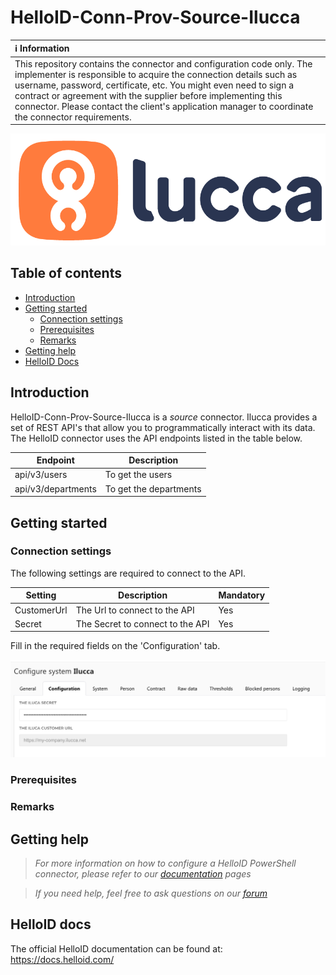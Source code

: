 
# HelloID-Conn-Prov-Source-Ilucca


| :information_source: Information |
|:---------------------------|
| This repository contains the connector and configuration code only. The implementer is responsible to acquire the connection details such as username, password, certificate, etc. You might even need to sign a contract or agreement with the supplier before implementing this connector. Please contact the client's application manager to coordinate the connector requirements. |

<p align="center">
  <img src="assets/lucca.png">
</p>

## Table of contents

- [Introduction](#Introduction)
- [Getting started](#Getting-started)
  + [Connection settings](#Connection-settings)
  + [Prerequisites](#Prerequisites)
  + [Remarks](#Remarks)
- [Getting help](#Getting-help)
- [HelloID Docs](#HelloID-docs)

## Introduction

HelloID-Conn-Prov-Source-Ilucca is a _source_ connector. Ilucca provides a set of REST API's that allow you to programmatically interact with its data. The HelloID connector uses the API endpoints listed in the table below.

| Endpoint     			| Description				|
| ----------------- 	| ----------------------	|
| api/v3/users 			| To get the users			|
| api/v3/departments 	| To get the departments	|

## Getting started

### Connection settings

The following settings are required to connect to the API.

| Setting      	| Description                       | Mandatory   |
| ------------ 	| -----------                       | ----------- |
| CustomerUrl	| The Url to connect to the API 	| Yes         |
| Secret  		| The Secret to connect to the API 	| Yes         |

Fill in the required fields on the 'Configuration' tab.
<p align="left">
  <img src="https://github.com/Tools4everBV/HelloID-Conn-Prov-Source-Ilucca/raw/main/assets/Config.png" width="800">
</p>


### Prerequisites

### Remarks


## Getting help

> _For more information on how to configure a HelloID PowerShell connector, please refer to our [documentation](https://docs.helloid.com/hc/en-us/articles/360012557600-Configure-a-custom-PowerShell-source-system) pages_

> _If you need help, feel free to ask questions on our [forum](https://forum.helloid.com)_

## HelloID docs

The official HelloID documentation can be found at: https://docs.helloid.com/
